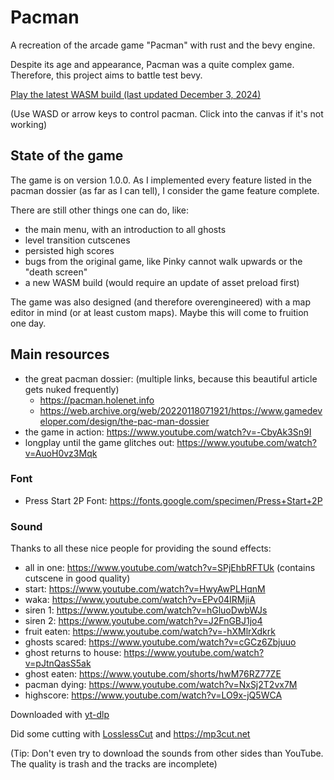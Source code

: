 # Pacman
A recreation of the arcade game "Pacman" with rust and the bevy engine.

Despite its age and appearance, Pacman was a quite complex game. Therefore, this project aims to battle test bevy.

[Play the latest WASM build (last updated December 3, 2024)](https://warhorst.github.io/pacman/)

(Use WASD or arrow keys to control pacman. Click into the canvas if it's not working)

## State of the game
The game is on version 1.0.0. As I implemented every feature listed in the pacman dossier (as far as I can tell), I consider the game feature complete.

There are still other things one can do, like:
- the main menu, with an introduction to all ghosts
- level transition cutscenes
- persisted high scores
- bugs from the original game, like Pinky cannot walk upwards or the "death screen"
- a new WASM build (would require an update of asset preload first)

The game was also designed (and therefore overengineered) with a map editor in mind (or at least custom maps). Maybe this will come to fruition one day.

## Main resources
- the great pacman dossier: (multiple links, because this beautiful article gets nuked frequently)
  - https://pacman.holenet.info 
  - https://web.archive.org/web/20220118071921/https://www.gamedeveloper.com/design/the-pac-man-dossier
- the game in action: https://www.youtube.com/watch?v=-CbyAk3Sn9I
- longplay until the game glitches out: https://www.youtube.com/watch?v=AuoH0vz3Mqk

### Font
- Press Start 2P Font: https://fonts.google.com/specimen/Press+Start+2P

### Sound
Thanks to all these nice people for providing the sound effects:
- all in one: https://www.youtube.com/watch?v=SPjEhbRFTUk (contains cutscene in good quality)
- start: https://www.youtube.com/watch?v=HwyAwPLHqnM
- waka: https://www.youtube.com/watch?v=EPv04IRMjiA
- siren 1: https://www.youtube.com/watch?v=hGluoDwbWJs
- siren 2: https://www.youtube.com/watch?v=J2FnGBJ1jo4
- fruit eaten: https://www.youtube.com/watch?v=-hXMlrXdkrk
- ghosts scared: https://www.youtube.com/watch?v=cGCz6Zbjuuo
- ghost returns to house: https://www.youtube.com/watch?v=pJtnQasS5ak
- ghost eaten: https://www.youtube.com/shorts/hwM76RZ77ZE
- pacman dying: https://www.youtube.com/watch?v=NxSj2T2vx7M
- highscore: https://www.youtube.com/watch?v=LO9x-jQ5WCA

Downloaded with [yt-dlp](https://github.com/yt-dlp/yt-dlp)

Did some cutting with [LosslessCut](https://github.com/mifi/lossless-cut) and https://mp3cut.net

(Tip: Don't even try to download the sounds from other sides than YouTube. The quality is trash and the tracks are incomplete)